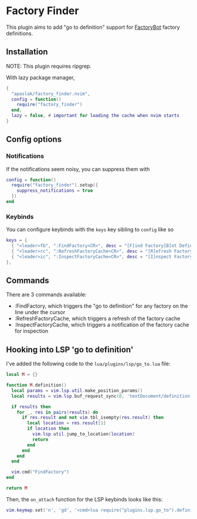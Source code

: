 # Factory Finder
This plugin aims to add "go to definition" support for [FactoryBot](https://github.com/thoughtbot/factory_bot) factory definitions.

## Installation
NOTE: This plugin requires ripgrep.

With lazy package manager,
```lua
{
  "apaslak/factory_finder.nvim",
  config = function()
    require("factory_finder")
  end,
  lazy = false, # important for loading the cache when nvim starts
}
```

## Config options
### Notifications
If the notifications seem noisy, you can suppress them with
```lua
config = function()
  require("factory_finder").setup({
    suppress_notifications = true
  })
end
```
### Keybinds

You can configure keybinds with the `keys` key sibling to `config` like so
```lua
keys = {
  { "<leader>fb", ":FindFactory<CR>", desc = "[F]ind Factory[B]ot Definition" },
  { "<leader>rc", ":RefreshFactoryCache<CR>", desc = "[R]efresh FactoryBot [c]ache" },
  { "<leader>ic", ":InspectFactoryCache<CR>", desc = "[I]nspect FactoryBot [c]ache" },
},
```

## Commands

There are 3 commands available:
- :FindFactory, which triggers the "go to definition" for any factory on the line under the cursor
- :RefreshFactoryCache, which triggers a refresh of the factory cache
- :InspectFactoryCache, which triggers a notification of the factory cache for inspection

## Hooking into LSP 'go to definition'

I've added the following code to the `lua/plugins/lsp/go_to.lua` file:
```lua
local M = {}

function M.definition()
  local params = vim.lsp.util.make_position_params()
  local results = vim.lsp.buf_request_sync(0, 'textDocument/definition', params, 1000)

  if results then
    for _, res in pairs(results) do
      if res.result and not vim.tbl_isempty(res.result) then
        local location = res.result[1]
        if location then
          vim.lsp.util.jump_to_location(location)
          return
        end
      end
    end
  end

  vim.cmd("FindFactory")
end

return M
```

Then, the `on_attach` function for the LSP keybinds looks like this:
```lua
vim.keymap.set('n', 'gd', '<cmd>lua require("plugins.lsp.go_to").definition()<cr><cmd>norm zz<cr>', opts)
```
